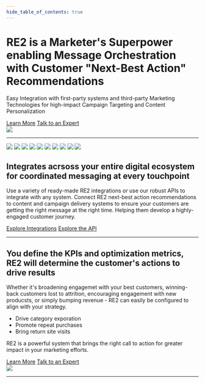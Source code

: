 ```yaml
---
hide_table_of_contents: true
---
```


<div class="hero-container">
  <div class="row">
    <div class="col">
      <div class="col-usecase">
        <h1>RE2 is a Marketer's Superpower enabling Message Orchestration with Customer "Next-Best Action" Recommendations</h1>
        <p>Easy Integration with first-party systems and third-party Marketing Technologies for high-impact Campaign Targeting and Content Personalization
        </p>
        <a class="button md" href="/docs/intro">Learn More</a>
        <a class="button md" href="https://calendly.com/lifecyclescience/30min">Talk to an Expert</a>
      </div>
    </div>
    <div class="col">
      <div class="col-usecase">
        <img src="/img/re2-connected.png" />
      </div>
    </div>
  </div>
</div>


---

<div class="integration-container">
  <div class="row">
    <div class="col">
      <div class="col-usecase">
        <div class="integration-logos">
          <img src="/img/integrations/adobe-logo.png" />
          <img src="/img/integrations/braze-logo.png" />
          <img src="/img/integrations/mailchimp-logo.png" />
          <img src="/img/integrations/salesforce-logo.png" />
          <img src="/img/integrations/segment-logo.png" />
          <img src="/img/integrations/shopify-logo.png" />
          <img src="/img/integrations/twilio-logo.png" />
          <img src="/img/integrations/wix-logo.png" />
          <img src="/img/integrations/wordpress-logo.png" />
          <img src="/img/api-logo.png" />
        </div>
      </div>
    </div>
        <div class="col">
      <div class="col-usecase">
<h2>Integrates acrsoss your entire digital ecosystem for coordinated messaging at every touchpoint</h2>
<p>Use a variety of ready-made RE2 integrations or use our robust APIs to integrate with any system. 
Connect RE2 next-best action recommendations to content and campaign delivery systems to ensure your
customers are getting the right message at the right time.
Helping them develop a highly-engaged customer journey.</p>
        <a class="button md" href="/docs/integrations">Explore Integrations</a>
        <a class="button md" href="https://api.re2.live/docs">Explore the API</a>
      </div>
    </div>
  </div>
</div>


---


<div class="metrics-container">
  <div class="row">
    <div class="col">
      <div class="col-usecase">
        <h2>You define the KPIs and optimization metrics, RE2 will determine the customer's actions to drive results</h2>
        <p>Whether it's broadening engagemet with your best customers, winning-back customers lost to attrition, encouraging engagement with new producsts, or simply bumping revenue - RE2 can easily be configured to align with your strategy.
        </p>
        <ul>
        <li>Drive category exporation</li>
        <li>Promote repeat purchases</li>
        <li>Bring return site visits</li>
        </ul>
        <p>RE2 is a powerful system that brings the right call to action for greater impact in your marketing efforts.
        </p>
        <a class="button md" href="/docs/intro">Learn More</a>
        <a class="button md" href="https://calendly.com/lifecyclescience/30min">Talk to an Expert</a>
      </div>
    </div>
    <div class="col">
      <div class="col-usecase">
        <img src="/img/up-to-right.png" />
      </div>
    </div>
  </div>
</div>

---
